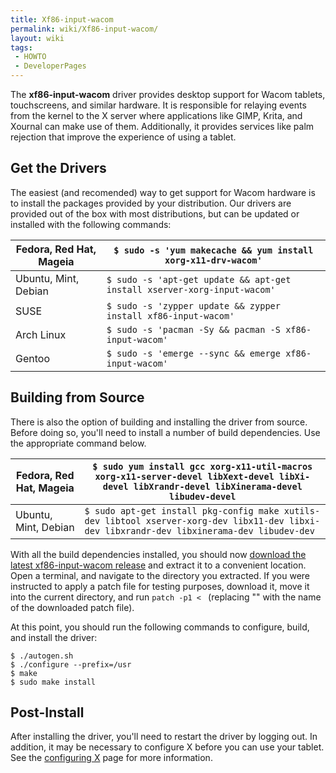 ```yaml
---
title: Xf86-input-wacom
permalink: wiki/Xf86-input-wacom/
layout: wiki
tags:
 - HOWTO
 - DeveloperPages
---
```


The **xf86-input-wacom** driver provides desktop support for Wacom
tablets, touchscreens, and similar hardware. It is responsible for
relaying events from the kernel to the X server where applications like
GIMP, Krita, and Xournal can make use of them. Additionally, it provides
services like palm rejection that improve the experience of using a
tablet.

Get the Drivers
---------------

The easiest (and recomended) way to get support for Wacom hardware is to
install the packages provided by your distribution. Our drivers are
provided out of the box with most distributions, but can be updated or
installed with the following commands:

| Fedora, Red Hat, Mageia | `$ sudo -s 'yum makecache && yum install xorg-x11-drv-wacom'`            |
|-------------------------|--------------------------------------------------------------------------|
| Ubuntu, Mint, Debian    | `$ sudo -s 'apt-get update && apt-get install xserver-xorg-input-wacom'` |
| SUSE                    | `$ sudo -s 'zypper update && zypper install xf86-input-wacom'`           |
| Arch Linux              | `$ sudo -s 'pacman -Sy && pacman -S xf86-input-wacom'`                   |
| Gentoo                  | `$ sudo -s 'emerge --sync && emerge xf86-input-wacom'`                   |

Building from Source
--------------------

There is also the option of building and installing the driver from
source. Before doing so, you'll need to install a number of build
dependencies. Use the appropriate command below.

| Fedora, Red Hat, Mageia | `$ sudo yum install gcc xorg-x11-util-macros xorg-x11-server-devel libXext-devel libXi-devel libXrandr-devel libXinerama-devel libudev-devel` |
|-------------------------|-----------------------------------------------------------------------------------------------------------------------------------------------|
| Ubuntu, Mint, Debian    | `$ sudo apt-get install pkg-config make xutils-dev libtool xserver-xorg-dev libx11-dev libxi-dev libxrandr-dev libxinerama-dev libudev-dev`   |

With all the build dependencies installed, you should now [download the
latest xf86-input-wacom
release](https://sourceforge.net/projects/linuxwacom/files/latest/download)
and extract it to a convenient location. Open a terminal, and navigate
to the directory you extracted. If you were instructed to apply a patch
file for testing purposes, download it, move it into the current
directory, and run `patch -p1 < `<patchfile> (replacing "<patchfile>"
with the name of the downloaded patch file).

At this point, you should run the following commands to configure,
build, and install the driver:

    $ ./autogen.sh
    $ ./configure --prefix=/usr
    $ make
    $ sudo make install

Post-Install
------------

After installing the driver, you'll need to restart the driver by
logging out. In addition, it may be necessary to configure X before you
can use your tablet. See the [configuring X](configuring_X "wikilink")
page for more information.
